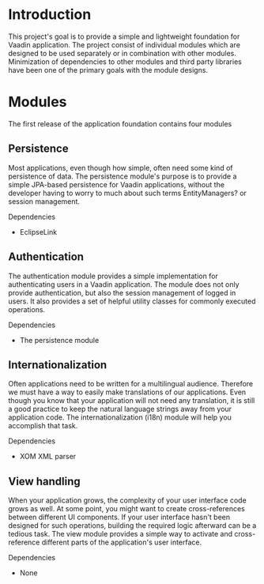 # Introduction #
This project's goal is to provide a simple and lightweight foundation for Vaadin application. The project consist of individual modules which are designed to be used separately or in combination with other modules. Minimization of dependencies to other modules and third party libraries have been one of the primary goals with the module designs.

# Modules #

The first release of the application foundation contains four modules

## Persistence ##

Most applications, even though how simple, often need some kind of persistence of data. The persistence module's purpose is to provide a simple JPA-based persistence for Vaadin applications, without the developer having to worry to much about such terms EntityManagers? or session management.

Dependencies
  * EclipseLink

## Authentication ##

The authentication module provides a simple implementation for authenticating users in a Vaadin application. The module does not only provide authentication, but also the session management of logged in users. It also provides a set of helpful utility classes for commonly executed operations.

Dependencies
  * The persistence module

## Internationalization ##

Often applications need to be written for a multilingual audience. Therefore we must have a way to easily make translations of our applications. Even though you know that your application will not need any translation, it is still a good practice to keep the natural language strings away from your application code. The internationalization (i18n) module will help you accomplish that task.

Dependencies
  * XOM XML parser

## View handling ##
When your application grows, the complexity of your user interface code grows as well. At some point, you might want to create cross-references between different UI components. If your user interface hasn't been designed for such operations, building the required logic afterward can be a tedious task. The view module provides a simple way to activate and cross-reference different parts of the application's user interface.

Dependencies
  * None
